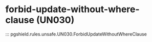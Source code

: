 # forbid-update-without-where-clause (UN030)

::: pgshield.rules.unsafe.UN030.ForbidUpdateWithoutWhereClause

